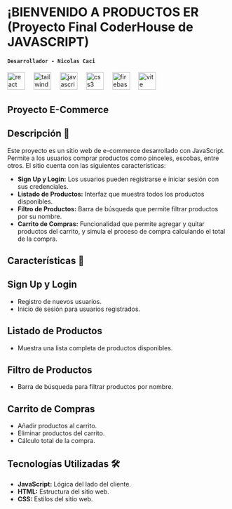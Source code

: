 # ¡BIENVENIDO A PRODUCTOS ER (Proyecto Final CoderHouse de JAVASCRIPT)

#### `Desarrollador - Nicolas Caci`
<div align="left">
  <img src="https://cdn.jsdelivr.net/gh/devicons/devicon/icons/react/react-original.svg" height="40" alt="react logo"  /> 
  <img width="12" />
  <img src="https://skillicons.dev/icons?i=tailwind" height="40" alt="tailwindcss logo"  />
  <img width="12" />
  <img src="https://cdn.simpleicons.org/javascript/F7DF1E" height="40" alt="javascript logo"  />
  <img width="12" />
  <img src="https://cdn.simpleicons.org/css3/1572B6" height="40" alt="css3 logo"  />
  <img width="12" />
  <img src="https://skillicons.dev/icons?i=firebase" height="40" alt="firebase logo"  />
  <img width="12" />
  <img src="https://skillicons.dev/icons?i=vite" height="40" alt="vite logo"  />
</div>


## Proyecto E-Commerce 

## Descripción 📰

Este proyecto es un sitio web de e-commerce desarrollado con JavaScript. Permite a los usuarios comprar productos como pinceles, escobas, entre otros. El sitio cuenta con las siguientes características:

- **Sign Up y Login:** Los usuarios pueden registrarse e iniciar sesión con sus credenciales.
- **Listado de Productos:** Interfaz que muestra todos los productos disponibles.
- **Filtro de Productos:** Barra de búsqueda que permite filtrar productos por su nombre.
- **Carrito de Compras:** Funcionalidad que permite agregar y quitar productos del carrito, y simula el proceso de compra calculando el total de la compra.


## Características 📑

## Sign Up y Login

- Registro de nuevos usuarios.
- Inicio de sesión para usuarios registrados.

## Listado de Productos
- Muestra una lista completa de productos disponibles.


## Filtro de Productos
- Barra de búsqueda para filtrar productos por nombre.


## Carrito de Compras
- Añadir productos al carrito.
- Eliminar productos del carrito.
- Cálculo total de la compra.

## Tecnologías Utilizadas 🛠

- **JavaScript:** Lógica del lado del cliente.
- **HTML:** Estructura del sitio web.
- **CSS:** Estilos del sitio web.